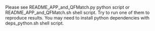 Please see README_APP_and_QFMatch.py python script or README_APP_and_QFMatch.sh shell script. 
Try to run one of them to reproduce results.
You may need to install python dependencies with deps_python.sh shell script.

